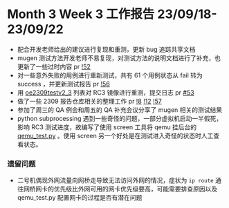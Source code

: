 # Month 3 Week 3 工作报告 23/09/18-23/09/22

+ 配合开发老师给出的建议进行复现和重测，更新 bug 追踪共享文档
+ mugen 测试方法开发老师不易复现，对测试方法的说明文档进行了补充，也更新了一些过时内容 pr [!52](https://gitee.com/yunxiangluo/open-euler-risc-v-23.09-test/pulls/52)
+ 对一些意外失败的用例进行重新测试，共有 61 个用例状态从 fail 转为 success ，并更新测试报告 pr [!56](https://gitee.com/yunxiangluo/open-euler-risc-v-23.09-test/pulls/56)
+ 用 [oe2309testv2_3](https://github.com/weilinfox/PLCT-Working/blob/master/Done/Month02/Week4/oe2309testv2_3) 列表对 RC3 镜像进行重测，提交日志 pr [#53](https://github.com/KotorinMinami/res_list/pull/53)
+ 做了一些 2309 报告仓库相关的整理工作 pr [!8](https://gitee.com/yunxiangluo/openeuler-riscv-23.09-test/pulls/8) [!12](https://gitee.com/yunxiangluo/openeuler-riscv-23.09-test/pulls/12) [!57](https://gitee.com/yunxiangluo/open-euler-risc-v-23.09-test/pulls/57) 
+ 参加了周三的 QA 例会和周五的 QA 补充会议分享了 mugen 相关的测试结果
+ python subprocessing 遇到一些奇怪的问题，一部分虚拟机启动一半假死，影响 RC3 测试进度，故编写了使用 screen 工具将 qemu 挂后台的 [qemu_test.py](https://github.com/weilinfox/PLCT-Working/blob/master/Note/qemu_test_screen.py) 。使用 screen 另一个好处是在测试进入奇怪的状态时人工查看状态。

### 遗留问题

+ 二号机偶现外网流量向网桥走导致无法访问外网的情况，症状为 ``ip route`` 通往网桥网卡的优先级比外网可用的网卡优先级要高，可能需要排查原因以及 qemu_test.py 配置网卡的过程是否有潜在问题

